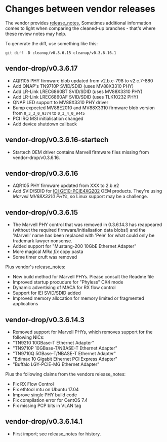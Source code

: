 
# Changes between vendor releases

The vendor provides [release_notes](release_notes), Sometimes additional information comes to light when comparing the cleaned-up branches - that's where these review notes may help.

To generate the diff, use something like this:
```
git diff -D cleanup/v0.3.6.15 cleanup/v0.3.6.16.1
```

## vendor-drop/v0.3.6.17
- AQR105 PHY firmware blob updated from v2.b.e-798 to v2.c.7-880
- Add QNAP's TN9710P SVID/SDID (uses MV88X3310 PHY)
- Add LR-Link LREC6860BT SVID/SDID (uses MV88X3310 PHY)
- Add LR-Link LREC6860AF SVID/SDID (uses TLK10232 PHY)
- QNAP LED support to MV88X3310 PHY driver
- Bump expected MV88E2010 and MV88X3310 firmware blob version from `0_3_3_0_9374` to `0_3_4_0_9445`
- PCI IRQ MSI initialisation changed
- Add device shutdown callback

## vendor-drop/v0.3.6.16-startech
- Startech OEM driver contains Marvell firmware files missing from vendor-drop/v0.3.6.16.

## vendor-drop/v0.3.6.16
- AQR105 PHY firmware updated from XXX to 2.b.e2
- Add SVID/SDID for [IOI GE10-PCIE4XG202](http://www.ioi.com.tw/products/prodcat_device.aspx?CatID=106&DeviceID=3035&HostID=2069) OEM products. They're using _Marvell MV88X3310 PHYs_, so Linux support may be a challenge.

## vendor-drop/v0.3.6.15
- The Marvell PHY control that was removed in 0.3.6.14.3 has reappeared (without the required firmware/initialisation data blobs!) and the 'Marvell' name has been replaced with 'Pele' for what could only be trademark lawyer nonsense.
- Added support for "Mustang-200 10GbE Ethernet Adapter"
- More magical _Mike fix_ copy pasta
- Some timer cruft was removed

Plus vendor's release_notes:
- New build method for Marvell PHYs. Please consult the Readme file
- Improved startup procudure for "Phyless" CX4 mode
- Dynamic advertising of MACA for RX flow control
- Support for IEI SVID/SDID added
- Improved memory allocation for memory limited or fragmented applications

## vendor-drop/v0.3.6.14.3
- Removed support for Marvell PHYs, which removes support for the following NICs:
 - "TN9210 10GBase-T Ethernet Adapter"
 - "TN9710P 10GBase-T/NBASE-T Ethernet Adapter"
 - "TN9710Q 5GBase-T/NBASE-T Ethernet Adapter"
 - "Edimax 10 Gigabit Ethernet PCI Express Adapter"
 - "Buffalo LGY-PCIE-MG Ethernet Adapter"

Plus the following claims from the vendors release_notes:
- Fix RX Flow Control
- Fix ethtool mtu on Ubuntu 17.04
- Improve single PHY build code
- Fix compilation error for CentOS 7.4
- Fix missing PCP bits in VLAN tag

## vendor-drop/v0.3.6.14.1
- First import; see release_notes for history.
